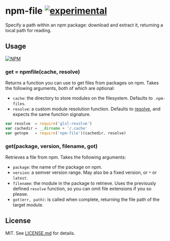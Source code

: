 # npm-file [![experimental](http://badges.github.io/stability-badges/dist/experimental.svg)](http://github.com/badges/stability-badges)

Specify a path within an npm package: download and extract it, returning a
local path for reading.

## Usage

[![NPM](https://nodei.co/npm/npm-file.png)](https://nodei.co/npm/npm-file/)

### get = npmfile(cache, resolve)

Returns a function you can use to get files from packages on npm. Takes the
following arguments, both of which are optional:

* `cache`: the directory to store modules on the filesystem. Defaults to
  `.npm-files`.
* `resolve`: a custom module resolution function. Defaults to
  [resolve](http://github.com/substack/node-resolve), and expects the same
  function signature.

``` javascript
var resolve  = require('glsl-resolve')
var cachedir = __dirname + '/.cache'
var getnpm   = require('npm-file')(cachedir, resolve)
```

### get(package, version, filename, got)

Retrieves a file from npm. Takes the following arguments:

* `package`: the name of the package on npm.
* `version`: a semver version range. May also be a fixed version, or `*` or
  `latest`.
* `filename`: the module in the package to retrieve. Uses the previously defined
  `resolve` function, so you can omit file extensions if you so please.
* `got(err, path)`: is called when complete, returning the file path of the
  target module.

## License

MIT. See [LICENSE.md](http://github.com/hughsk/npm-file/blob/master/LICENSE.md)
for details.
